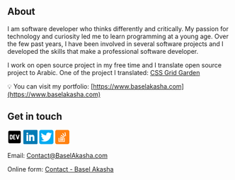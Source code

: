 ## About
I am software developer who thinks differently and critically. My passion for technology and curiosity led me to learn programming at a young age. Over the few past years, I have been involved in several software projects and I developed the skills that make a professional software developer.

I work on open source project in my free time and I translate open source project to Arabic. 
One of the project I translated: [CSS Grid Garden](https://github.com/thomaspark/gridgarden)

💡 You can visit my portfolio: [https://www.baselakasha.com](https://www.baselakasha.com)

## Get in touch 

[![Dev.to](https://github.com/baselakasha/baselakasha/blob/master/assets/Dev-32.png)](https://dev.to/baselakasha)    [![Linked In](https://github.com/baselakasha/baselakasha/blob/master/assets/linkedin-32.webp)](https://www.linkedin.com/in/baselakasha/)    [![Twitter](https://github.com/baselakasha/baselakasha/blob/master/assets/twitter-32.webp)](https://twitter.com/basel_akasha)    [![Stackoverflow](https://github.com/baselakasha/baselakasha/blob/master/assets/stackoverflow-32.png)](https://stackoverflow.com/users/8176912/basel-akasha)


Email: [Contact@BaselAkasha.com](mailto:contact@baselakasha.com)

Online form: [Contact - Basel Akasha](https://www.baselakasha.com/contact)
